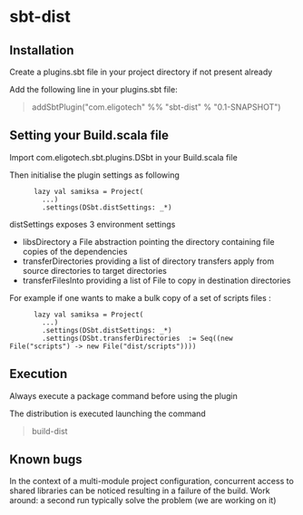 sbt-dist
=========

Installation
--------------

Create a plugins.sbt file in your project directory if not present already

Add the following line in your plugins.sbt file:

>addSbtPlugin("com.eligotech" %% "sbt-dist" % "0.1-SNAPSHOT")


Setting your Build.scala file
-----------------------------

Import com.eligotech.sbt.plugins.DSbt in your Build.scala file

Then initialise the plugin settings as following


          lazy val samiksa = Project(
            ...)
            .settings(DSbt.distSettings: _*)

distSettings exposes 3 environment settings

 + libsDirectory a File abstraction pointing the directory containing file copies of the dependencies
 + transferDirectories providing a list of directory transfers apply from source directories to target directories
 + transferFilesInto providing a list of File to copy in destination directories

For example if one wants to make a bulk copy of a set of scripts files :


          lazy val samiksa = Project(
            ...)
            .settings(DSbt.distSettings: _*)
            .settings(DSbt.transferDirectories  := Seq((new File("scripts") -> new File("dist/scripts"))))


Execution
-------------

Always execute a package command before using the plugin

The distribution is executed launching the command

>build-dist



Known bugs
-----------

In the context of a multi-module project configuration, concurrent access to shared libraries can be
noticed resulting in a failure of the build. Work around: a second run typically solve the problem (we are working on it)


